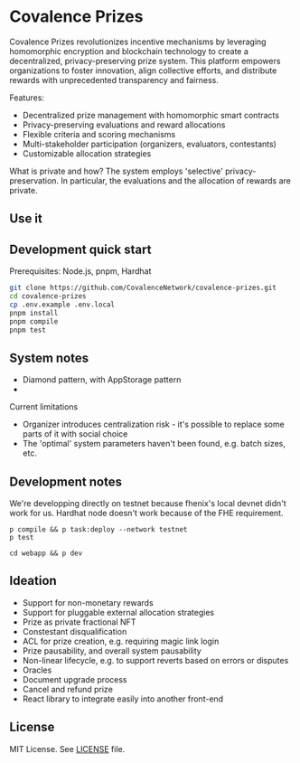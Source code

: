 # Covalence Prizes

Covalence Prizes revolutionizes incentive mechanisms by leveraging homomorphic encryption and blockchain technology to create a decentralized, privacy-preserving prize system. This platform empowers organizations to foster innovation, align collective efforts, and distribute rewards with unprecedented transparency and fairness.

Features:

- Decentralized prize management with homomorphic smart contracts
- Privacy-preserving evaluations and reward allocations
- Flexible criteria and scoring mechanisms
- Multi-stakeholder participation (organizers, evaluators, contestants)
- Customizable allocation strategies

What is private and how? The system employs 'selective' privacy-preservation. In particular, the evaluations and the allocation of rewards are private.

## Use it

## Development quick start

Prerequisites: Node.js, pnpm, Hardhat

```bash
git clone https://github.com/CovalenceNetwork/covalence-prizes.git
cd covalence-prizes
cp .env.example .env.local
pnpm install
pnpm compile
pnpm test
```

## System notes

- Diamond pattern, with AppStorage pattern
-

Current limitations

- Organizer introduces centralization risk - it's possible to replace some parts of it with social choice
- The 'optimal' system parameters haven't been found, e.g. batch sizes, etc.

## Development notes

We're developping directly on testnet because fhenix's local devnet didn't work for us. Hardhat node doesn't work because of the FHE requirement.

```
p compile && p task:deploy --network testnet
p test
```

```
cd webapp && p dev
```

## Ideation

- Support for non-monetary rewards
- Support for pluggable external allocation strategies
- Prize as private fractional NFT
- Constestant disqualification
- ACL for prize creation, e.g. requiring magic link login
- Prize pausability, and overall system pausability
- Non-linear lifecycle, e.g. to support reverts based on errors or disputes
- Oracles
- Document upgrade process
- Cancel and refund prize
- React library to integrate easily into another front-end

## License

MIT License. See [LICENSE](LICENSE) file.
